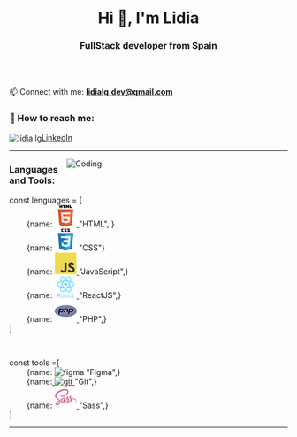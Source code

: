 
<h1 align="center">Hi 👋, I'm Lidia</h1>
<h3 align="center">FullStack developer from Spain</h3>
<br>
<br>

📫 Connect with me: **lidialg.dev@gmail.com**

<h3 align="left">📝 How to reach me:</h3>
<p align="left">
<a href="https://linkedin.com/in/lidia lg" target="blank"><img align="center" src="https://raw.githubusercontent.com/rahuldkjain/github-profile-readme-generator/master/src/images/icons/Social/linked-in-alt.svg" alt="lidia lg" height="30" width="40"/>LinkedIn</a>
</p>

<hr>
<img align="right" alt="Coding" width="400" src="https://media.giphy.com/media/CuuSHzuc0O166MRfjt/giphy.gif">

 <h3 align="left">Languages and Tools:</h3>
 <p align="left">const lenguages = [<br>
  &nbsp; &nbsp; &nbsp; &nbsp; {name: <a href="https://www.w3.org/html/" target="_blank" rel="noreferrer"> <img  src="https://raw.githubusercontent.com/devicons/devicon/master/icons/html5/html5-original-wordmark.svg" alt="html5" width="40" height="40"/> </a> "HTML", }<br>
    &nbsp; &nbsp; &nbsp; &nbsp; {name: <a href="https://www.w3schools.com/css/" target="_blank" rel="noreferrer"></a><img src="https://raw.githubusercontent.com/devicons/devicon/master/icons/css3/css3-original-wordmark.svg" alt="css3" width="40" height="40"/></a>  "CSS"}<br>
    &nbsp; &nbsp; &nbsp; &nbsp; {name: <a href="https://developer.mozilla.org/en-US/docs/Web/JavaScript" target="_blank" rel="noreferrer"> <img src="https://raw.githubusercontent.com/devicons/devicon/master/icons/javascript/javascript-original.svg" alt="javascript" width="40" height="40"/> </a> "JavaScript",}<br>
    &nbsp; &nbsp; &nbsp; &nbsp; {name: <a href="https://reactjs.org/" target="_blank" rel="noreferrer"> <img src="https://raw.githubusercontent.com/devicons/devicon/master/icons/react/react-original-wordmark.svg" alt="react" width="40" height="40"/> </a> "ReactJS",}<br>
    &nbsp; &nbsp; &nbsp; &nbsp; {name: <a href="https://www.php.net" target="_blank" rel="noreferrer"> <img src="https://raw.githubusercontent.com/devicons/devicon/master/icons/php/php-original.svg" alt="php" width="40" height="40"/> </a> "PHP",}<br>    
    ]</p>
    <br>
    <p align="left">const tools =[<br>
    &nbsp; &nbsp; &nbsp; &nbsp; {name: <a href="https://www.figma.com/" target="_blank" rel="noreferrer"></a><img src="https://www.vectorlogo.zone/logos/figma/figma-icon.svg" alt="figma" width="40" height="40"/></a> "Figma",}<br>
    &nbsp; &nbsp; &nbsp; &nbsp; {name:<a href="https://git-scm.com/" target="_blank" rel="noreferrer"> <img src="https://www.vectorlogo.zone/logos/git-scm/git-scm-icon.svg" alt="git" width="40" height="40"/> </a> "Git",}<br>
    &nbsp; &nbsp; &nbsp; &nbsp; {name: <a href="https://sass-lang.com" target="_blank" rel="noreferrer"> <img src="https://raw.githubusercontent.com/devicons/devicon/master/icons/sass/sass-original.svg" alt="sass" width="40" height="40"/> </a> "Sass",}<br>
    ]</p>

<hr>
<br>    

